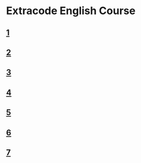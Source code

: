 # Extracode English Course

## [1](1.md)
## [2](2.md)
## [3](3.md)
## [4](4.md)
## [5](5.md)
## [6](6.md)
## [7](7.md)

